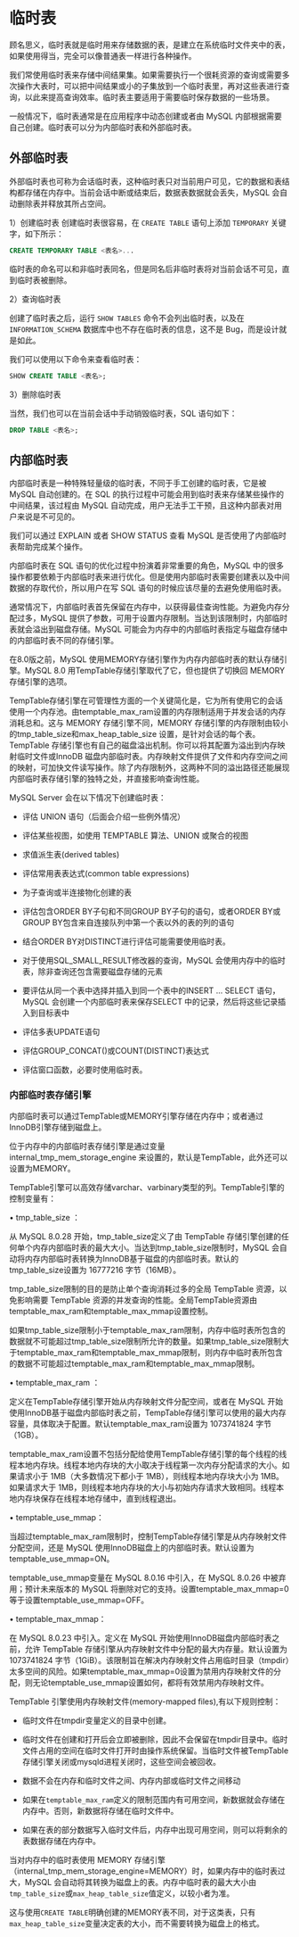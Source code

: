 # 临时表

顾名思义，临时表就是临时用来存储数据的表，是建立在系统临时文件夹中的表，如果使用得当，完全可以像普通表一样进行各种操作。

我们常使用临时表来存储中间结果集。如果需要执行一个很耗资源的查询或需要多次操作大表时，可以把中间结果或小的子集放到一个临时表里，再对这些表进行查询，以此来提高查询效率。临时表主要适用于需要临时保存数据的一些场景。

一般情况下，临时表通常是在应用程序中动态创建或者由 MySQL 内部根据需要自己创建。临时表可以分为内部临时表和外部临时表。


## 外部临时表

外部临时表也可称为会话临时表，这种临时表只对当前用户可见，它的数据和表结构都存储在内存中。当前会话中断或结束后，数据表数据就会丢失，MySQL 会自动删除表并释放其所占空间。

1）创建临时表
创建临时表很容易，在 `CREATE TABLE` 语句上添加 `TEMPORARY` 关键字，如下所示：

```SQL
CREATE TEMPORARY TABLE <表名>...
```

临时表的命名可以和非临时表同名，但是同名后非临时表将对当前会话不可见，直到临时表被删除。


2）查询临时表

创建了临时表之后，运行 `SHOW TABLES` 命令不会列出临时表，以及在 `INFORMATION_SCHEMA` 数据库中也不存在临时表的信息，这不是 Bug，而是设计就是如此。

我们可以使用以下命令来查看临时表：

```SQL
SHOW CREATE TABLE <表名>; 
```

3）删除临时表

当然，我们也可以在当前会话中手动销毁临时表，SQL 语句如下：

```SQL
DROP TABLE <表名>;
```


## 内部临时表

内部临时表是一种特殊轻量级的临时表，不同于手工创建的临时表，它是被 MySQL 自动创建的。在 SQL 的执行过程中可能会用到临时表来存储某些操作的中间结果，该过程由 MySQL 自动完成，用户无法手工干预，且这种内部表对用户来说是不可见的。

我们可以通过 EXPLAIN 或者 SHOW STATUS 查看 MySQL 是否使用了内部临时表帮助完成某个操作。

内部临时表在 SQL 语句的优化过程中扮演着非常重要的角色，MySQL 中的很多操作都要依赖于内部临时表来进行优化。但是使用内部临时表需要创建表以及中间数据的存取代价，所以用户在写 SQL 语句的时候应该尽量的去避免使用临时表。


通常情况下，内部临时表首先保留在内存中，以获得最佳查询性能。为避免内存分配过多，MySQL 提供了参数，可用于设置内存限制。当达到该限制时，内部临时表就会溢出到磁盘存储。MySQL 可能会为内存中的内部临时表指定与磁盘存储中的内部临时表不同的存储引擎。

在8.0版之前，MySQL 使用MEMORY存储引擎作为内存内部临时表的默认存储引擎。MySQL 8.0 用TempTable存储引擎取代了它，但也提供了切换回 MEMORY存储引擎的选项。



TempTable存储引擎在可管理性方面的一个关键简化是，它为所有使用它的会话使用一个内存池。由temptable_max_ram设置的内存限制适用于并发会话的内存消耗总和。这与 MEMORY 存储引擎不同，MEMORY 存储引擎的内存限制由较小的tmp_table_size和max_heap_table_size 设置，是针对会话的每个表。TempTable 存储引擎也有自己的磁盘溢出机制。你可以将其配置为溢出到内存映射临时文件或InnoDB 磁盘内部临时表。内存映射文件提供了文件和内存空间之间的映射，可加快文件读写操作。除了内存限制外，这两种不同的溢出路径还能展现内部临时表存储引擎的独特之处，并直接影响查询性能。



MySQL Server 会在以下情况下创建临时表：

- 评估 UNION 语句（后面会介绍一些例外情况）

- 评估某些视图，如使用 TEMPTABLE 算法、UNION 或聚合的视图

- 求值派生表(derived tables)

- 评估常用表表达式(common table expressions)

- 为子查询或半连接物化创建的表

- 评估包含ORDER BY子句和不同GROUP BY子句的语句，或者ORDER BY或GROUP BY包含来自连接队列中第一个表以外的表的列的语句

- 结合ORDER BY对DISTINCT进行评估可能需要使用临时表。

- 对于使用SQL_SMALL_RESULT修改器的查询，MySQL 会使用内存中的临时表，除非查询还包含需要磁盘存储的元素

- 要评估从同一个表中选择并插入到同一个表中的INSERT ... SELECT 语句，MySQL 会创建一个内部临时表来保存SELECT 中的记录，然后将这些记录插入到目标表中

- 评估多表UPDATE语句

- 评估GROUP_CONCAT()或COUNT(DISTINCT)表达式

- 评估窗口函数，必要时使用临时表。



### 内部临时表存储引擎

内部临时表可以通过TempTable或MEMORY引擎存储在内存中；或者通过InnoDB引擎存储到磁盘上。


位于内存中的内部临时表存储引擎是通过变量internal_tmp_mem_storage_engine 来设置的，默认是TempTable，此外还可以设置为MEMORY。

 

TempTable引擎可以高效存储varchar、varbinary类型的列。TempTable引擎的控制变量有：

• tmp_table_size ：

从 MySQL 8.0.28 开始，tmp_table_size定义了由 TempTable 存储引擎创建的任何单个内存内部临时表的最大大小。当达到tmp_table_size限制时，MySQL 会自动将内存内部临时表转换为InnoDB基于磁盘的内部临时表。默认的tmp_table_size设置为 16777216 字节（16MB）。

tmp_table_size限制的目的是防止单个查询消耗过多的全局 TempTable 资源，以免影响需要 TempTable 资源的并发查询的性能。全局TempTable资源由temptable_max_ram和temptable_max_mmap设置控制。

如果tmp_table_size限制小于temptable_max_ram限制，内存中临时表所包含的数据就不可能超过tmp_table_size限制所允许的数量。如果tmp_table_size限制大于temptable_max_ram和temptable_max_mmap限制，则内存中临时表所包含的数据不可能超过temptable_max_ram和temptable_max_mmap限制。

• temptable_max_ram ：

定义在TempTable存储引擎开始从内存映射文件分配空间，或者在 MySQL 开始使用InnoDB基于磁盘内部临时表之前，TempTable存储引擎可以使用的最大内存容量，具体取决于配置。默认temptable_max_ram设置为 1073741824 字节（1GB）。

temptable_max_ram设置不包括分配给使用TempTable存储引擎的每个线程的线程本地内存块。线程本地内存块的大小取决于线程第一次内存分配请求的大小。如果请求小于 1MB（大多数情况下都小于 1MB），则线程本地内存块大小为 1MB。如果请求大于 1MB，则线程本地内存块的大小与初始内存请求大致相同。线程本地内存块保存在线程本地存储中，直到线程退出。

• temptable_use_mmap：

当超过temptable_max_ram限制时，控制TempTable存储引擎是从内存映射文件分配空间，还是 MySQL 使用InnoDB磁盘上的内部临时表。默认设置为temptable_use_mmap=ON。

temptable_use_mmap变量在 MySQL 8.0.16 中引入，在 MySQL 8.0.26 中被弃用；预计未来版本的 MySQL 将删除对它的支持。设置temptable_max_mmap=0等于设置temptable_use_mmap=OFF。

• temptable_max_mmap：

在 MySQL 8.0.23 中引入。定义在 MySQL 开始使用InnoDB磁盘内部临时表之前，允许 TempTable 存储引擎从内存映射文件中分配的最大内存量。默认设置为 1073741824 字节（1GiB）。该限制旨在解决内存映射文件占用临时目录（tmpdir）太多空间的风险。如果temptable_max_mmap=0设置为禁用内存映射文件的分配，则无论temptable_use_mmap设置如何，都将有效禁用内存映射文件。

 

TempTable 引擎使用内存映射文件(memory-mapped files),有以下规则控制：

- 临时文件在tmpdir变量定义的目录中创建。

- 临时文件在创建和打开后会立即被删除，因此不会保留在tmpdir目录中。临时文件占用的空间在临时文件打开时由操作系统保留。当临时文件被TempTable存储引擎关闭或mysqld进程关闭时，这些空间会被回收。

- 数据不会在内存和临时文件之间、内存内部或临时文件之间移动

- 如果在`temptable_max_ram`定义的限制范围内有可用空间，新数据就会存储在内存中。否则，新数据将存储在临时文件中。

- 如果在表的部分数据写入临时文件后，内存中出现可用空间，则可以将剩余的表数据存储在内存中。

 

当对内存中的临时表使用 MEMORY 存储引擎（internal_tmp_mem_storage_engine=MEMORY）时，如果内存中的临时表过大，MySQL 会自动将其转换为磁盘上的表。内存中临时表的最大大小由`tmp_table_size`或`max_heap_table_size`值定义，以较小者为准。

这与使用`CREATE TABLE`明确创建的MEMORY表不同，对于这类表，只有`max_heap_table_size`变量决定表的大小，而不需要转换为磁盘上的格式。